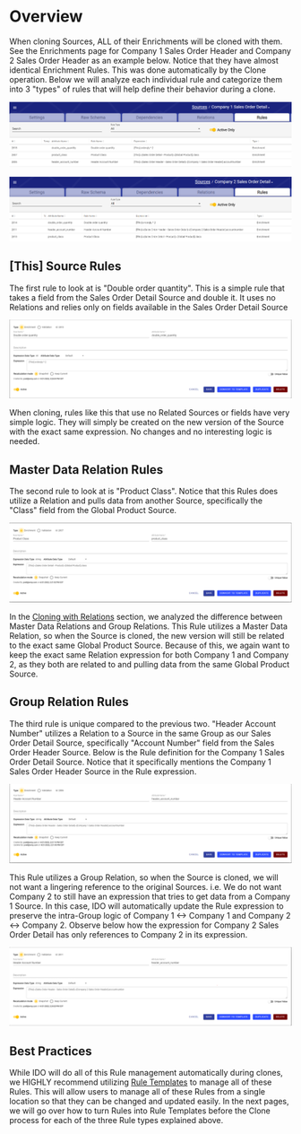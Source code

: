 # Overview

When cloning Sources, ALL of their Enrichments will be cloned with them. See the Enrichments page for Company 1 Sales Order Header and Company 2 Sales Order Header as an example below. Notice that they have almost identical Enrichment Rules. This was done automatically by the Clone operation. Below we will analyze each individual rule and categorize them into 3 "types" of rules that will help define their behavior during a clone.

![Company 1 Sales Order Detail Enrichments](<../../../.gitbook/assets/image (399) (1).png>)



![Company 2 Sales Order Detail Enrichment created by the Clone operation](<../../../.gitbook/assets/image (413).png>)

## \[This] Source Rules

The first rule to look at is "Double order quantity". This is a simple rule that takes a field from the Sales Order Detail Source and double it. It uses no Relations and relies only on fields available in the Sales Order Detail Source

![The Double order quantity Rule](<../../../.gitbook/assets/image (404) (1).png>)

When cloning, rules like this that use no Related Sources or fields have very simple logic. They will simply be created on the new version of the Source with the exact same expression. No changes and no interesting logic is needed.

## Master Data Relation Rules

The second rule to look at is "Product Class". Notice that this Rules does utilize a Relation and pulls data from another Source, specifically the "Class" field from the Global Product Source.&#x20;

![The Product Class Rule](<../../../.gitbook/assets/image (393) (1).png>)

In the [Cloning with Relations](../cloning-with-relations/) section, we analyzed the difference between Master Data Relations and Group Relations. This Rule utilizes a Master Data Relation, so when the Source is cloned, the new version will still be related to the exact same Global Product Source. Because of this, we again want to keep the exact same Relation expression for both Company 1 and Company 2, as they both are related to and pulling data from the same Global Product Source.

## Group Relation Rules

The third rule is unique compared to the previous two. "Header Account Number" utilizes a Relation to a Source in the same Group as our Sales Order Detail Source, specifically "Account Number" field from the Sales Order Header Source. Below is the Rule definition for the Company 1 Sales Order Detail Source. Notice that it specifically mentions the Company 1 Sales Order Header Source in the Rule expression.

![The Header Account Number Rule for Company 1](<../../../.gitbook/assets/image (408).png>)

This Rule utilizes a Group Relation, so when the Source is cloned, we will not want a lingering reference to the original Sources. i.e. We do not want Company 2 to still have an expression that tries to get data from a Company 1 Source. In this case, IDO will automatically update the Rule expression to preserve the intra-Group logic of Company 1 <-> Company 1 and Company 2 <-> Company 2. Observe below how the expression for Company 2 Sales Order Detail has only references to Company 2 in its expression.

![The Header Account Number Rule for Company 2](<../../../.gitbook/assets/image (412).png>)

## Best Practices

While IDO will do all of this Rule management automatically during clones, we HIGHLY recommend utilizing [Rule Templates](../../validation-and-enrichment-rule-templates/rule-templates/overview.md) to manage all of these Rules. This will allow users to manage all of these Rules from a single location so that they can be changed and updated easily. In the next pages, we will go over how to turn Rules into Rule Templates before the Clone process for each of the three Rule types explained above.

